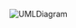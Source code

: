 ![UMLDiagram](https://github.com/grbzemir/ASP.NET-Core-Web-API-.NET-6-POKEMON-REVIEW-APP/assets/125201557/663d1ae2-988f-498d-aec4-9cb9e69b17eb)
